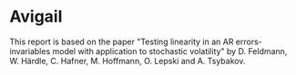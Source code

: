 # Avigail

This report is based on the paper "Testing linearity in an AR errors-invariables model with application to
stochastic volatility" by D. Feldmann, W. Härdle, C. Hafner, M. Hoffmann, O. Lepski and A. Tsybakov. 

